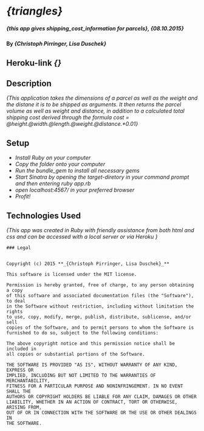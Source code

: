 # _{triangles}_

##### _{this app gives shipping_cost_information for parcels}, {08.10.2015}_

#### By _**{Christoph Pirringer, Lisa Duschek}**_

## Heroku-link _{}_

  ## Description

  _{This application takes the dimensions of a parcel as well as the weight and the distane it is to be shipped as arguments. It then returns the parcel volume as well as weight and distance, in addition to a calculated total shipping cost derived through the formula cost = @height.*@width.*@length.*@weight.*@distance.*0.01}_

  ## Setup

  * _Install Ruby on your computer_
  * _Copy the folder onto your computer_
  * _Run the bundle_gem to install all necessary gems_
  * _Start Sinatra by opening the target-diretory in your command prompt and then entering ruby app.rb_
  * _open localhost:4567/ in your preferred browser_
  * _Profit!_
  

  ## Technologies Used

  _{This app was created in Ruby with friendly assistance from both html and css and can be accessed with a local server or via Heroku
    }_

    ### Legal


    Copyright (c) 2015 **_{Christoph Pirringer, Lisa Duschek}_**

    This software is licensed under the MIT license.

    Permission is hereby granted, free of charge, to any person obtaining a copy
    of this software and associated documentation files (the "Software"), to deal
    in the Software without restriction, including without limitation the rights
    to use, copy, modify, merge, publish, distribute, sublicense, and/or sell
    copies of the Software, and to permit persons to whom the Software is
    furnished to do so, subject to the following conditions:

    The above copyright notice and this permission notice shall be included in
    all copies or substantial portions of the Software.

    THE SOFTWARE IS PROVIDED "AS IS", WITHOUT WARRANTY OF ANY KIND, EXPRESS OR
    IMPLIED, INCLUDING BUT NOT LIMITED TO THE WARRANTIES OF MERCHANTABILITY,
    FITNESS FOR A PARTICULAR PURPOSE AND NONINFRINGEMENT. IN NO EVENT SHALL THE
    AUTHORS OR COPYRIGHT HOLDERS BE LIABLE FOR ANY CLAIM, DAMAGES OR OTHER
    LIABILITY, WHETHER IN AN ACTION OF CONTRACT, TORT OR OTHERWISE, ARISING FROM,
    OUT OF OR IN CONNECTION WITH THE SOFTWARE OR THE USE OR OTHER DEALINGS IN
    THE SOFTWARE.
